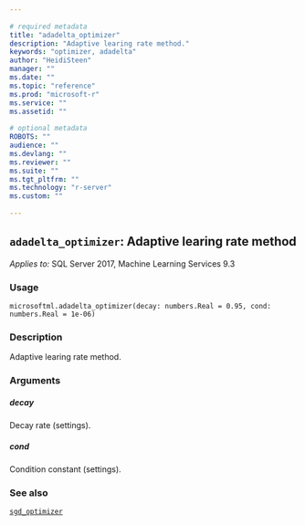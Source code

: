 ```yaml
--- 
 
# required metadata 
title: "adadelta_optimizer" 
description: "Adaptive learing rate method." 
keywords: "optimizer, adadelta" 
author: "HeidiSteen" 
manager: "" 
ms.date: "" 
ms.topic: "reference" 
ms.prod: "microsoft-r" 
ms.service: "" 
ms.assetid: "" 
 
# optional metadata 
ROBOTS: "" 
audience: "" 
ms.devlang: "" 
ms.reviewer: "" 
ms.suite: "" 
ms.tgt_pltfrm: "" 
ms.technology: "r-server" 
ms.custom: "" 
 
---
```


## ``adadelta_optimizer``: Adaptive learing rate method


*Applies to:* SQL Server 2017, Machine Learning Services 9.3


### Usage



```
microsoftml.adadelta_optimizer(decay: numbers.Real = 0.95, cond: numbers.Real = 1e-06)
```




### Description

Adaptive learing rate method.


### Arguments


##### decay

Decay rate (settings).


##### cond

Condition constant (settings).


### See also

[``sgd_optimizer``](sgd_optimizer.md)
